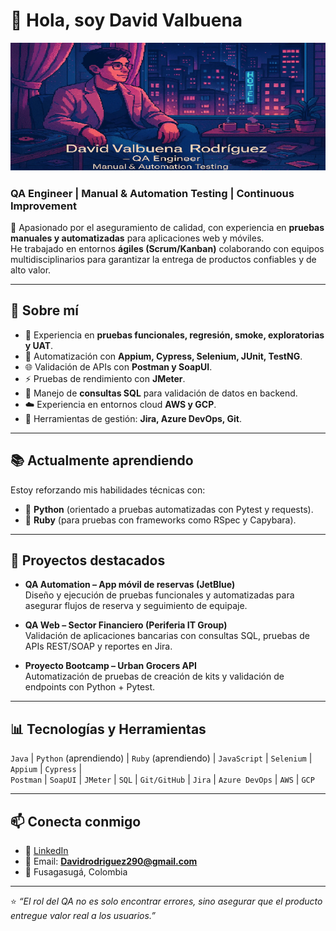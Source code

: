 # 👋 Hola, soy David Valbuena  
![Portada personal](assets/portada.png)
### QA Engineer | Manual & Automation Testing | Continuous Improvement  

🔎 Apasionado por el aseguramiento de calidad, con experiencia en **pruebas manuales y automatizadas** para aplicaciones web y móviles.  
He trabajado en entornos **ágiles (Scrum/Kanban)** colaborando con equipos multidisciplinarios para garantizar la entrega de productos confiables y de alto valor.  

---

## 🚀 Sobre mí  
- 🧪 Experiencia en **pruebas funcionales, regresión, smoke, exploratorias y UAT**.  
- 🤖 Automatización con **Appium, Cypress, Selenium, JUnit, TestNG**.  
- 🌐 Validación de APIs con **Postman y SoapUI**.  
- ⚡ Pruebas de rendimiento con **JMeter**.  
- 💾 Manejo de **consultas SQL** para validación de datos en backend.  
- ☁️ Experiencia en entornos cloud **AWS y GCP**.  
- 🔧 Herramientas de gestión: **Jira, Azure DevOps, Git**.  

---

## 📚 Actualmente aprendiendo  
Estoy reforzando mis habilidades técnicas con:  
- 🐍 **Python** (orientado a pruebas automatizadas con Pytest y requests).  
- 💎 **Ruby** (para pruebas con frameworks como RSpec y Capybara).  

---

## 📂 Proyectos destacados  
- **QA Automation – App móvil de reservas (JetBlue)**  
  Diseño y ejecución de pruebas funcionales y automatizadas para asegurar flujos de reserva y seguimiento de equipaje.  

- **QA Web – Sector Financiero (Periferia IT Group)**  
  Validación de aplicaciones bancarias con consultas SQL, pruebas de APIs REST/SOAP y reportes en Jira.  

- **Proyecto Bootcamp – Urban Grocers API**  
  Automatización de pruebas de creación de kits y validación de endpoints con Python + Pytest.  

---

## 📊 Tecnologías y Herramientas  
`Java` | `Python` (aprendiendo) | `Ruby` (aprendiendo) | `JavaScript` | `Selenium` | `Appium` | `Cypress` |  
`Postman` | `SoapUI` | `JMeter` | `SQL` | `Git/GitHub` | `Jira` | `Azure DevOps` | `AWS` | `GCP`  

---

## 📫 Conecta conmigo  
- 💼 [LinkedIn](https://www.linkedin.com/in/dafevaro/) 
- 📧 Email: **Davidrodriguez290@gmail.com**  
- 📍 Fusagasugá, Colombia  

---

⭐ *“El rol del QA no es solo encontrar errores, sino asegurar que el producto entregue valor real a los usuarios.”*  

